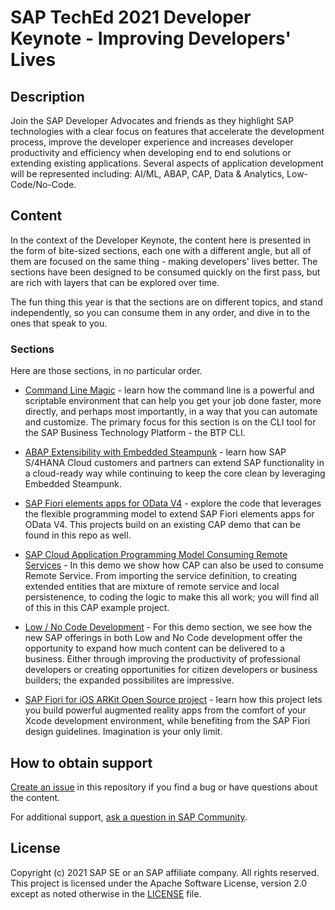# SAP TechEd 2021 Developer Keynote - Improving Developers' Lives

## Description

Join the SAP Developer Advocates and friends as they highlight SAP technologies with a clear focus on features that accelerate the development process, improve the developer experience and increases developer productivity and efficiency when developing end to end solutions or extending existing applications.  Several aspects of application development will be represented including: AI/ML, ABAP, CAP, Data & Analytics, Low-Code/No-Code.

## Content

In the context of the Developer Keynote, the content here is presented in the form of bite-sized sections, each one with a different angle, but all of them are focused on the same thing - making developers' lives better. The sections have been designed to be consumed quickly on the first pass, but are rich with layers that can be explored over time.

The fun thing this year is that the sections are on different topics, and stand independently, so you can consume them in any order, and dive in to the ones that speak to you.

### Sections

Here are those sections, in no particular order.

* [Command Line Magic](section/command-line-magic/) - learn how the command line is a powerful and scriptable environment that can help you get your job done faster, more directly, and perhaps most importantly, in a way that you can automate and customize. The primary focus for this section is on the CLI tool for the SAP Business Technology Platform - the BTP CLI.

* [ABAP Extensibility with Embedded Steampunk](section/abap-goodness/) - learn how SAP S/4HANA Cloud customers and partners can extend SAP functionality in a cloud-ready way while continuing to keep the core clean by leveraging Embedded Steampunk.

* [SAP Fiori elements apps for OData V4](section/frontend) - explore the code that leverages the flexible programming model to extend SAP Fiori elements apps for OData V4. This projects build on an existing CAP demo that can be found in this repo as well.

* [SAP Cloud Application Programming Model Consuming Remote Services](section/cap) - In this demo we show how CAP can also be used to consume Remote Service. From importing the service definition, to creating extended entities that are mixture of remote service and local persistenence, to coding the logic to make this all work; you will find all of this in this CAP example project.

* [Low / No Code Development](section/low_no_code) - For this demo section, we see how the new SAP offerings in both Low and No Code development offer the opportunity to expand how much content can be delivered to a business. Either through improving the productivity of professional developers or creating opportunities for citizen developers or business builders; the expanded possibilites are impressive.

* [SAP Fiori for iOS ARKit Open Source project](section/fiori-ios-arkit) - learn how this project lets you build powerful augmented reality apps from the comfort of your Xcode development environment, while benefiting from the SAP Fiori design guidelines. Imagination is your only limit.

## How to obtain support

[Create an issue](https://github.com/SAP-samples/<repository-name>/issues) in this repository if you find a bug or have questions about the content.

For additional support, [ask a question in SAP Community](https://answers.sap.com/questions/ask.html).

## License
Copyright (c) 2021 SAP SE or an SAP affiliate company. All rights reserved. This project is licensed under the Apache Software License, version 2.0 except as noted otherwise in the [LICENSE](LICENSES/Apache-2.0.txt) file.

